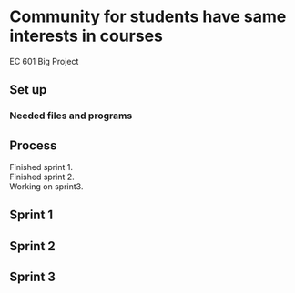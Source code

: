# Community for students have same interests in courses   

EC 601 Big Project    

## Set up      

### Needed files and programs    

## Process
Finished sprint 1.      
Finished sprint 2.  
Working on sprint3.  

## Sprint 1


## Sprint 2  


## Sprint 3   

 
